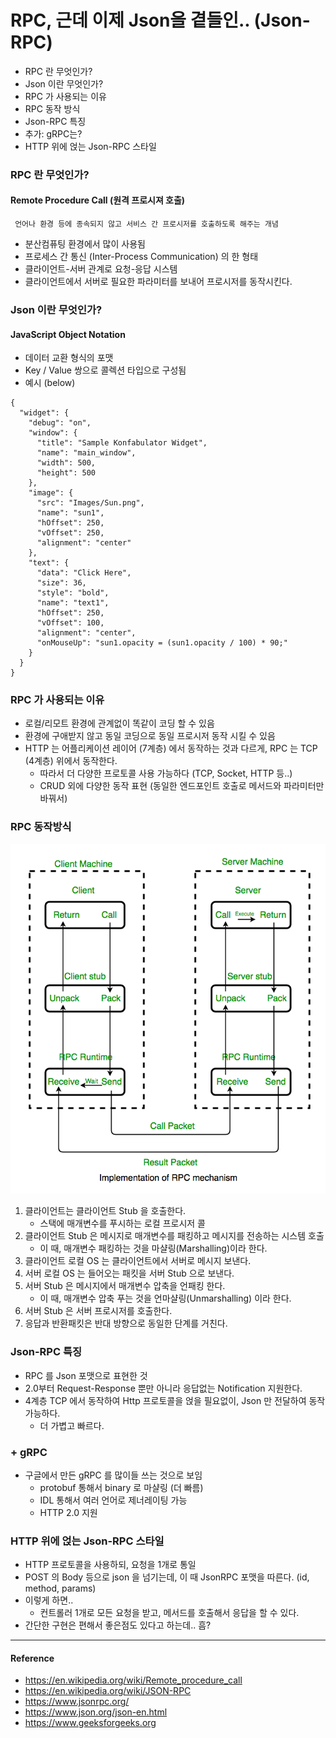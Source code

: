 # RPC, 근데 이제 Json을 곁들인.. (Json-RPC)

- RPC 란 무엇인가?
- Json 이란 무엇인가?
- RPC 가 사용되는 이유
- RPC 동작 방식
- Json-RPC 특징
- 추가: gRPC는?
- HTTP 위에 얹는 Json-RPC 스타일

### RPC 란 무엇인가?
#### Remote Procedure Call (원격 프로시져 호출)
~~~
 언어나 환경 등에 종속되지 않고 서비스 간 프로시저를 호출하도록 해주는 개념
~~~
- 분산컴퓨팅 환경에서 많이 사용됨
- 프로세스 간 통신 (Inter-Process Communication) 의 한 형태
- 클라이언트-서버 관계로 요청-응답 시스템
- 클라이언트에서 서버로 필요한 파라미터를 보내어 프로시저를 동작시킨다.

### Json 이란 무엇인가?
#### JavaScript Object Notation
- 데이터 교환 형식의 포맷
- Key / Value 쌍으로 콜렉션 타입으로 구성됨
- 예시 (below)
```json5
{
  "widget": {
    "debug": "on",
    "window": {
      "title": "Sample Konfabulator Widget",
      "name": "main_window",
      "width": 500,
      "height": 500
    },
    "image": {
      "src": "Images/Sun.png",
      "name": "sun1",
      "hOffset": 250,
      "vOffset": 250,
      "alignment": "center"
    },
    "text": {
      "data": "Click Here",
      "size": 36,
      "style": "bold",
      "name": "text1",
      "hOffset": 250,
      "vOffset": 100,
      "alignment": "center",
      "onMouseUp": "sun1.opacity = (sun1.opacity / 100) * 90;"
    }
  }
}
```

### RPC 가 사용되는 이유
- 로컬/리모트 환경에 관계없이 똑같이 코딩 할 수 있음
- 환경에 구애받지 않고 동일 코딩으로 동일 프로시저 동작 시킬 수 있음
- HTTP 는 어플리케이션 레이어 (7계층) 에서 동작하는 것과 다르게, RPC 는 TCP (4계층) 위에서 동작한다.
  - 따라서 더 다양한 프로토콜 사용 가능하다 (TCP, Socket, HTTP 등..)
  - CRUD 외에 다양한 동작 표현 (동일한 엔드포인트 호출로 메서드와 파라미터만 바꿔서)

### RPC 동작방식
![img.png](../zdata/json-rpc.png)
1. 클라이언트는 클라이언트 Stub 을 호출한다.
   - 스택에 매개변수를 푸시하는 로컬 프로시저 콜
2. 클라이언트 Stub 은 메시지로 매개변수를 패킹하고 메시지를 전송하는 시스템 호출
   - 이 때, 매개변수 패킹하는 것을 마샬링(Marshalling)이라 한다.
3. 클라이언트 로컬 OS 는 클라이언트에서 서버로 메시지 보낸다.
4. 서버 로컬 OS 는 들어오는 패킷을 서버 Stub 으로 보낸다.
5. 서버 Stub 은 메시지에서 매개변수 압축을 언패킹 한다.
   - 이 때, 매개변수 압축 푸는 것을 언마샬링(Unmarshalling) 이라 한다.
6. 서버 Stub 은 서버 프로시저를 호출한다.
7. 응답과 반환패킷은 반대 방향으로 동일한 단계를 거친다.

### Json-RPC 특징
- RPC 를 Json 포맷으로 표현한 것
- 2.0부터 Request-Response 뿐만 아니라 응답없는 Notification 지원한다.
- 4계층 TCP 에서 동작하여 Http 프로토콜을 얹을 필요없이, Json 만 전달하여 동작 가능하다.
  - 더 가볍고 빠르다.

### + gRPC
- 구글에서 만든 gRPC 를 많이들 쓰는 것으로 보임 
  - protobuf 통해서 binary 로 마샬링 (더 빠름)
  - IDL 통해서 여러 언어로 제너레이팅 가능
  - HTTP 2.0 지원

### HTTP 위에 얹는 Json-RPC 스타일
- HTTP 프로토콜을 사용하되, 요청을 1개로 통일
- POST 의 Body 등으로 json 을 넘기는데, 이 때 JsonRPC 포맷을 따른다. (id, method, params)
- 이렇게 하면..
  - 컨트롤러 1개로 모든 요청을 받고, 메서드를 호출해서 응답을 할 수 있다.
- 간단한 구현은 편해서 좋은점도 있다고 하는데.. 흠?


--- 
#### Reference
- https://en.wikipedia.org/wiki/Remote_procedure_call
- https://en.wikipedia.org/wiki/JSON-RPC
- https://www.jsonrpc.org/
- https://www.json.org/json-en.html
- https://www.geeksforgeeks.org
